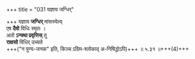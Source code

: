 +++
title = "031 यज्ञाय जग्धिर्"

+++
यज्ञाय **जग्धिर्** मांसस्येत्य्  
एष **दैवो** विधिः स्मृतः ।  
अतो **ऽन्यथा प्रवृत्तिस्** तु  
**राक्षसो** विधिर् उच्यते  
+++("न पुण्य-जनक" इति, किञ्च ऽग्रिम-श्लोकाद् अ-निषिद्धोऽपि)+++ ॥ ५.३१ ॥+++(4)+++